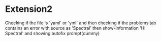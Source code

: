 # Extension2 

Checking if the file is 'yaml' or 'yml' and then checking if the problems tab contains an error with source as 'Spectral' then show-information 'Hi Spectral' and showing autofix prompt(dummy)

